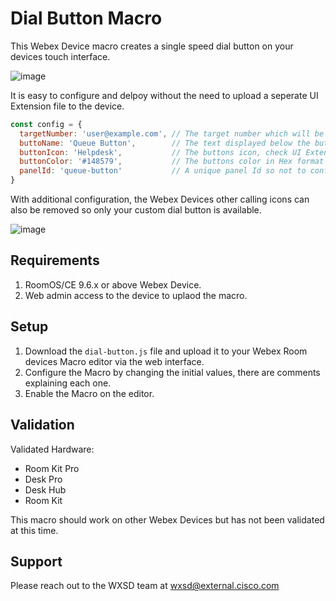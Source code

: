 # Dial Button Macro

This Webex Device macro creates a single speed dial button on your devices touch interface.

![image](https://user-images.githubusercontent.com/21026209/213460048-d8881f80-61fd-41be-88aa-95139b728929.png)


It is easy to configure and delpoy without the need to upload a seperate UI Extension file to the device.

```javascript
const config = {
  targetNumber: 'user@example.com', // The target number which will be dialled
  buttoName: 'Queue Button',        // The text displayed below the button
  buttonIcon: 'Helpdesk',           // The buttons icon, check UI Extention Editor for more options
  buttonColor: '#148579',           // The buttons color in Hex format
  panelId: 'queue-button'           // A unique panel Id so not to conflict with other buttons
}
```

With additional configuration, the Webex Devices other calling icons can also be removed so only your custom dial button is available.

![image](https://user-images.githubusercontent.com/21026209/213461826-f41dcbf8-0242-4e85-82d9-d41f4ecb5027.png)

## Requirements

1. RoomOS/CE 9.6.x or above Webex Device.
2. Web admin access to the device to uplaod the macro.


## Setup

1. Download the ``dial-button.js`` file and upload it to your Webex Room devices Macro editor via the web interface.
2. Configure the Macro by changing the initial values, there are comments explaining each one.
3. Enable the Macro on the editor.

## Validation

Validated Hardware:

* Room Kit Pro
* Desk Pro
* Desk Hub
* Room Kit

This macro should work on other Webex Devices but has not been validated at this time.

## Support

Please reach out to the WXSD team at [wxsd@external.cisco.com](mailto:wxsd@external.cisco.com?subject=dial-button-macro)
